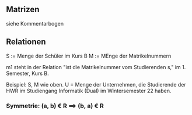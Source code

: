 [//]: # (2022-10-26.08:15)
[//]: # (HWR>DSINFO)
[//]: # (Mathe: Mathe: Algebra, Lineare Algebra)

## Matrizen

siehe Kommentarbogen

## Relationen

S := Menge der Schüler im Kurs B
M := MEnge der Matrikelnummern

m1 steht in der Relation "ist die Matrikelnummer vom Studierenden s," im 1. Semester, Kurs B.

Beispiel: S, M wie oben. U = Menge der Unternehmen, die Studierende der HWR im Studiengang Informatik (Dual) im Wintersemester 22 haben.

### Symmetrie: (a, b) € R ==> (b, a) € R

